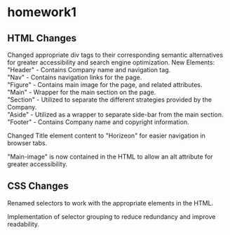 # homework1

## HTML Changes ##

Changed appropriate div tags to their corresponding semantic alternatives for greater accessibility and search engine optimization.
    New Elements: "Header" - Contains Company name and navigation tag. <br>
                  "Nav" - Contains navigation links for the page. <br>
                  "Figure" - Contains main image for the page, and related attributes. <br>
                  "Main" - Wrapper for the main section on the page. <br>
                  "Section" - Utilized to separate the different strategies provided by the Company. <br>
                  "Aside" - Utilized as a wrapper to separate side-bar from the main section. <br>
                  "Footer" - Contains Company name and copyright information. <br>

Changed Title element content to "Horizeon" for easier navigation in browser tabs.

"Main-image" is now contained in the HTML to allow an alt attribute for greater accessibility.

## CSS Changes ##

Renamed selectors to work with the appropriate elements in the HTML.

Implementation of selector grouping to reduce redundancy and improve readability.